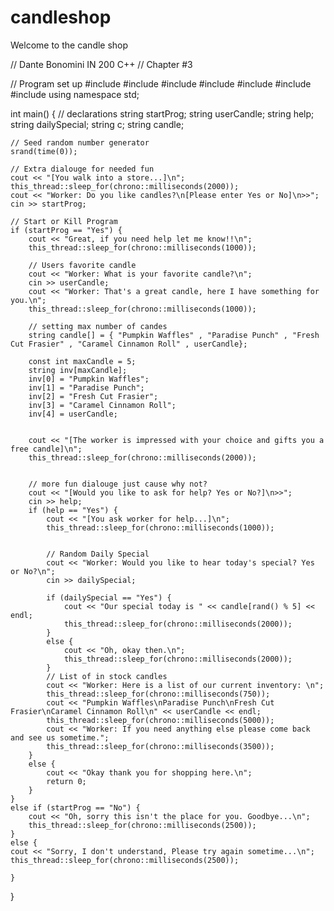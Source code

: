 # candleshop
Welcome to the candle shop

// Dante Bonomini IN 200 C++
// Chapter #3

// Program set up
#include<iostream>
#include<string>
#include<chrono>
#include<thread>
#include<cstdlib>
#include<ctime>
#include<array>
using namespace std;

int main() {
	// declarations
	string startProg;
	string userCandle;
	string help;
	string dailySpecial;
	string c;
	string candle;


	// Seed random number generator
	srand(time(0));

	// Extra dialouge for needed fun
	cout << "[You walk into a store...]\n";
	this_thread::sleep_for(chrono::milliseconds(2000));
	cout << "Worker: Do you like candles?\n[Please enter Yes or No]\n>>";
	cin >> startProg;

	// Start or Kill Program
	if (startProg == "Yes") {
		cout << "Great, if you need help let me know!!\n";
		this_thread::sleep_for(chrono::milliseconds(1000));

		// Users favorite candle
		cout << "Worker: What is your favorite candle?\n";
		cin >> userCandle;
		cout << "Worker: That's a great candle, here I have something for you.\n";
		this_thread::sleep_for(chrono::milliseconds(1000));

		// setting max number of candes
		string candle[] = { "Pumpkin Waffles" , "Paradise Punch" , "Fresh Cut Frasier" , "Caramel Cinnamon Roll" , userCandle};

		const int maxCandle = 5;
		string inv[maxCandle];
		inv[0] = "Pumpkin Waffles";
		inv[1] = "Paradise Punch";
		inv[2] = "Fresh Cut Frasier";
		inv[3] = "Caramel Cinnamon Roll";
		inv[4] = userCandle;


		cout << "[The worker is impressed with your choice and gifts you a free candle]\n";
		this_thread::sleep_for(chrono::milliseconds(2000));


		// more fun dialouge just cause why not?
		cout << "[Would you like to ask for help? Yes or No?]\n>>";
		cin >> help;
		if (help == "Yes") {
			cout << "[You ask worker for help...]\n";
			this_thread::sleep_for(chrono::milliseconds(1000));


			// Random Daily Special
			cout << "Worker: Would you like to hear today's special? Yes or No?\n";
			cin >> dailySpecial;

			if (dailySpecial == "Yes") {
				cout << "Our special today is " << candle[rand() % 5] << endl;
				this_thread::sleep_for(chrono::milliseconds(2000));
			}
			else {
				cout << "Oh, okay then.\n";
				this_thread::sleep_for(chrono::milliseconds(2000));
			}
			// List of in stock candles
			cout << "Worker: Here is a list of our current inventory: \n";
			this_thread::sleep_for(chrono::milliseconds(750));
			cout << "Pumpkin Waffles\nParadise Punch\nFresh Cut Frasier\nCaramel Cinnamon Roll\n" << userCandle << endl;
			this_thread::sleep_for(chrono::milliseconds(5000));
			cout << "Worker: If you need anything else please come back and see us sometime.";
			this_thread::sleep_for(chrono::milliseconds(3500));
		}
		else {
			cout << "Okay thank you for shopping here.\n";
			return 0;
		}
	}
	else if (startProg == "No") {
		cout << "Oh, sorry this isn't the place for you. Goodbye...\n";
		this_thread::sleep_for(chrono::milliseconds(2500));
	}
	else {
	cout << "Sorry, I don't understand, Please try again sometime...\n";
	this_thread::sleep_for(chrono::milliseconds(2500));

	}
	
}
